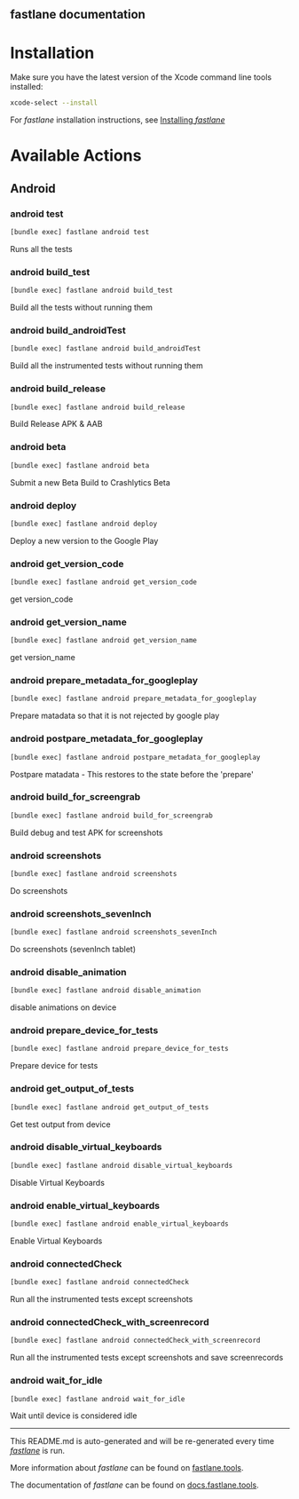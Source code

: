 fastlane documentation
----

# Installation

Make sure you have the latest version of the Xcode command line tools installed:

```sh
xcode-select --install
```

For _fastlane_ installation instructions, see [Installing _fastlane_](https://docs.fastlane.tools/#installing-fastlane)

# Available Actions

## Android

### android test

```sh
[bundle exec] fastlane android test
```

Runs all the tests

### android build_test

```sh
[bundle exec] fastlane android build_test
```

Build all the tests without running them

### android build_androidTest

```sh
[bundle exec] fastlane android build_androidTest
```

Build all the instrumented tests without running them

### android build_release

```sh
[bundle exec] fastlane android build_release
```

Build Release APK & AAB

### android beta

```sh
[bundle exec] fastlane android beta
```

Submit a new Beta Build to Crashlytics Beta

### android deploy

```sh
[bundle exec] fastlane android deploy
```

Deploy a new version to the Google Play

### android get_version_code

```sh
[bundle exec] fastlane android get_version_code
```

get version_code

### android get_version_name

```sh
[bundle exec] fastlane android get_version_name
```

get version_name

### android prepare_metadata_for_googleplay

```sh
[bundle exec] fastlane android prepare_metadata_for_googleplay
```

Prepare matadata so that it is not rejected by google play

### android postpare_metadata_for_googleplay

```sh
[bundle exec] fastlane android postpare_metadata_for_googleplay
```

Postpare matadata - This restores to the state before the 'prepare'

### android build_for_screengrab

```sh
[bundle exec] fastlane android build_for_screengrab
```

Build debug and test APK for screenshots

### android screenshots

```sh
[bundle exec] fastlane android screenshots
```

Do screenshots

### android screenshots_sevenInch

```sh
[bundle exec] fastlane android screenshots_sevenInch
```

Do screenshots (sevenInch tablet)

### android disable_animation

```sh
[bundle exec] fastlane android disable_animation
```

disable animations on device

### android prepare_device_for_tests

```sh
[bundle exec] fastlane android prepare_device_for_tests
```

Prepare device for tests

### android get_output_of_tests

```sh
[bundle exec] fastlane android get_output_of_tests
```

Get test output from device

### android disable_virtual_keyboards

```sh
[bundle exec] fastlane android disable_virtual_keyboards
```

Disable Virtual Keyboards

### android enable_virtual_keyboards

```sh
[bundle exec] fastlane android enable_virtual_keyboards
```

Enable Virtual Keyboards

### android connectedCheck

```sh
[bundle exec] fastlane android connectedCheck
```

Run all the instrumented tests except screenshots

### android connectedCheck_with_screenrecord

```sh
[bundle exec] fastlane android connectedCheck_with_screenrecord
```

Run all the instrumented tests except screenshots and save screenrecords

### android wait_for_idle

```sh
[bundle exec] fastlane android wait_for_idle
```

Wait until device is considered idle

----

This README.md is auto-generated and will be re-generated every time [_fastlane_](https://fastlane.tools) is run.

More information about _fastlane_ can be found on [fastlane.tools](https://fastlane.tools).

The documentation of _fastlane_ can be found on [docs.fastlane.tools](https://docs.fastlane.tools).
